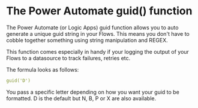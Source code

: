 # The Power Automate guid() function

The Power Automate (or Logic Apps) guid function allows you to auto generate a unique guid string in your Flows. This means you don't have to cobble together something using string manipulation and REGEX.

This function comes especially in handy if your logging the output of your Flows to a datasource to track failures, retries etc.

The formula looks as follows:

```yaml
guid('D')
```

You pass a specific letter depending on how you want your guid to be formatted. D is the default but N, B, P or X are also available.
